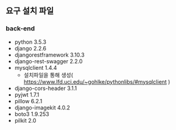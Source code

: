 ## 요구 설치 파일

### back-end

- python 3.5.3
- django 2.2.6
- djangorestframework 3.10.3
- django-rest-swagger 2.2.0
- mysqlclient 1.4.4
  - 설치파일을 통해 생성( https://www.lfd.uci.edu/~gohlke/pythonlibs/#mysqlclient )
- django-cors-header 3.1.1
- pyjwt 1.7.1
- pillow 6.2.1
- django-imagekit 4.0.2
- boto3 1.9.253
- pilkit 2.0